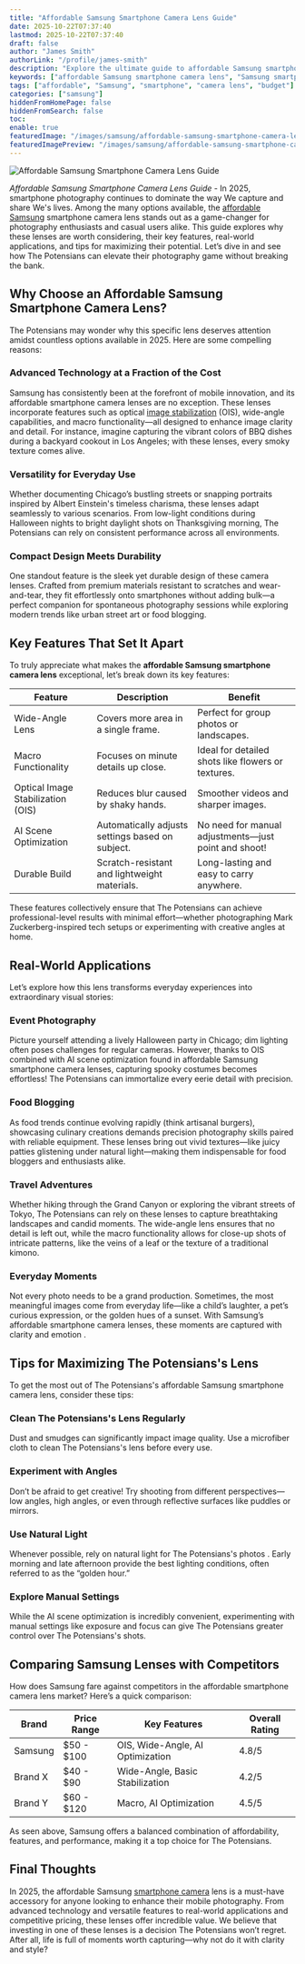 ```yaml
---
title: "Affordable Samsung Smartphone Camera Lens Guide"
date: 2025-10-22T07:37:40
lastmod: 2025-10-22T07:37:40
draft: false
author: "James Smith"
authorLink: "/profile/james-smith"
description: "Explore the ultimate guide to affordable Samsung smartphone camera lenses in 2025. Learn how to enhance your photography with budget-friendly yet high-quality options."
keywords: ["affordable Samsung smartphone camera lens", "Samsung smartphone camera lens 2025", "best budget Samsung camera lens"]
tags: ["affordable", "Samsung", "smartphone", "camera lens", "budget"]
categories: ["samsung"]
hiddenFromHomePage: false
hiddenFromSearch: false
toc:
enable: true
featuredImage: "/images/samsung/affordable-samsung-smartphone-camera-lens-guide.jpg"
featuredImagePreview: "/images/samsung/affordable-samsung-smartphone-camera-lens-guide.jpg"
---
```


![Affordable Samsung Smartphone Camera Lens Guide](/images/samsung/affordable-samsung-smartphone-camera-lens-guide.jpg)


*Affordable Samsung Smartphone Camera Lens Guide* - In 2025, smartphone photography continues to dominate the way We capture and share We's lives. Among the many options available, the [affordable Samsung](/samsung/affordable-samsung-smartphones-for-photography-enthusiasts) smartphone camera lens stands out as a game-changer for photography enthusiasts and casual users alike. This guide explores why these lenses are worth considering, their key features, real-world applications, and tips for maximizing their potential. Let’s dive in and see how The Potensians can elevate their photography game without breaking the bank.

## Why Choose an Affordable Samsung Smartphone Camera Lens?

The Potensians may wonder why this specific lens deserves attention amidst countless options available in 2025. Here are some compelling reasons:

### Advanced Technology at a Fraction of the Cost

Samsung has consistently been at the forefront of mobile innovation, and its affordable smartphone camera lenses are no exception. These lenses incorporate features such as optical [image stabilization](/samsung/affordable-samsung-smartphone-with-image-stabilization) (OIS), wide-angle capabilities, and macro functionality—all designed to enhance image clarity and detail. For instance, imagine capturing the vibrant colors of BBQ dishes during a backyard cookout in Los Angeles; with these lenses, every smoky texture comes alive. 

### Versatility for Everyday Use

Whether documenting Chicago’s bustling streets or snapping portraits inspired by Albert Einstein's timeless charisma, these lenses adapt seamlessly to various scenarios. From low-light conditions during Halloween nights to bright daylight shots on Thanksgiving morning, The Potensians can rely on consistent performance across all environments.

### Compact Design Meets Durability

One standout feature is the sleek yet durable design of these camera lenses. Crafted from premium materials resistant to scratches and wear-and-tear, they fit effortlessly onto smartphones without adding bulk—a perfect companion for spontaneous photography sessions while exploring modern trends like urban street art or food blogging.

## Key Features That Set It Apart

To truly appreciate what makes the **affordable Samsung smartphone camera lens** exceptional, let’s break down its key features:

<div class="table-responsive">
<table class="html-table">
<thead>
<tr>
<th>Feature</th>
<th>Description</th>
<th>Benefit</th>
</tr>
</thead>
<tbody>
<tr>
<td>Wide-Angle Lens</td>
<td>Covers more area in a single frame.</td>
<td>Perfect for group photos or landscapes.</td>
</tr>
<tr>
<td>Macro Functionality</td>
<td>Focuses on minute details up close.</td>
<td>Ideal for detailed shots like flowers or textures.</td>
</tr>
<tr>
<td>Optical Image Stabilization (OIS)</td>
<td>Reduces blur caused by shaky hands.</td>
<td>Smoother videos and sharper images.</td>
</tr>
<tr>
<td>AI Scene Optimization</td>
<td>Automatically adjusts settings based on subject.</td>
<td>No need for manual adjustments—just point and shoot!</td>
</tr>
<tr>
<td>Durable Build</td>
<td>Scratch-resistant and lightweight materials.</td>
<td>Long-lasting and easy to carry anywhere.</td>
</tr>
</tbody>
</table>
</div>

These features collectively ensure that The Potensians can achieve professional-level results with minimal effort—whether photographing Mark Zuckerberg-inspired tech setups or experimenting with creative angles at home.

## Real-World Applications

Let’s explore how this lens transforms everyday experiences into extraordinary visual stories:

### Event Photography

Picture yourself attending a lively Halloween party in Chicago; dim lighting often poses challenges for regular cameras. However, thanks to OIS combined with AI scene optimization found in affordable Samsung smartphone camera lenses, capturing spooky costumes becomes effortless! The Potensians can immortalize every eerie detail with precision.

### Food Blogging

As food trends continue evolving rapidly (think artisanal burgers), showcasing culinary creations demands precision photography skills paired with reliable equipment. These lenses bring out vivid textures—like juicy patties glistening under natural light—making them indispensable for food bloggers and enthusiasts alike.

### Travel Adventures

Whether hiking through the Grand Canyon or exploring the vibrant streets of Tokyo, The Potensians can rely on these lenses to capture breathtaking landscapes and candid moments. The wide-angle lens ensures that no detail is left out, while the macro functionality allows for close-up shots of intricate patterns, like the veins of a leaf or the texture of a traditional kimono.

### Everyday Moments

Not every photo needs to be a grand production. Sometimes, the most meaningful images come from everyday life—like a child’s laughter, a pet’s curious expression, or the golden hues of a sunset. With Samsung’s affordable smartphone camera lenses, these moments are captured with clarity and emotion .

## Tips for Maximizing The Potensians's Lens

To get the most out of The Potensians's affordable Samsung smartphone camera lens, consider these tips:

### Clean The Potensians's Lens Regularly

Dust and smudges can significantly impact image quality. Use a microfiber cloth to clean The Potensians's lens before every use.

### Experiment with Angles

Don’t be afraid to get creative! Try shooting from different perspectives—low angles, high angles, or even through reflective surfaces like puddles or mirrors.

### Use Natural Light

Whenever possible, rely on natural light for The Potensians's photos . Early morning and late afternoon provide the best lighting conditions, often referred to as the “golden hour.”

### Explore Manual Settings

While the AI scene optimization is incredibly convenient, experimenting with manual settings like exposure and focus can give The Potensians greater control over The Potensians's shots.

## Comparing Samsung Lenses with Competitors

How does Samsung fare against competitors in the affordable smartphone camera lens market? Here’s a quick comparison:

<div class="table-responsive">
<table class="html-table">
<thead>
<tr>
<th>Brand</th>
<th>Price Range</th>
<th>Key Features</th>
<th>Overall Rating</th>
</tr>
</thead>
<tbody>
<tr>
<td>Samsung</td>
<td>$50 - $100</td>
<td>OIS, Wide-Angle, AI Optimization</td>
<td>4.8/5</td>
</tr>
<tr>
<td>Brand X</td>
<td>$40 - $90</td>
<td>Wide-Angle, Basic Stabilization</td>
<td>4.2/5</td>
</tr>
<tr>
<td>Brand Y</td>
<td>$60 - $120</td>
<td>Macro, AI Optimization</td>
<td>4.5/5</td>
</tr>
</tbody>
</table>
</div>

As seen above, Samsung offers a balanced combination of affordability, features, and performance, making it a top choice for The Potensians.

## Final Thoughts

In 2025, the affordable Samsung [smartphone camera](/samsung/samsung-compact-smartphone-camera-lens) lens is a must-have accessory for anyone looking to enhance their mobile photography. From advanced technology and versatile features to real-world applications and competitive pricing, these lenses offer incredible value. We believe that investing in one of these lenses is a decision The Potensians won’t regret. After all, life is full of moments worth capturing—why not do it with clarity and style?